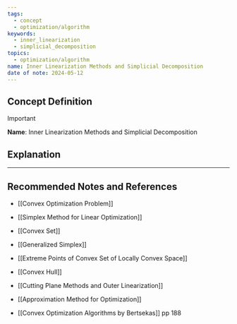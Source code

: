 ```yaml
---
tags:
  - concept
  - optimization/algorithm
keywords:
  - inner_linearization
  - simplicial_decomposition
topics:
  - optimization/algorithm
name: Inner Linearization Methods and Simplicial Decomposition
date of note: 2024-05-12
---
```


## Concept Definition

>[!important]
>**Name**: Inner Linearization Methods and Simplicial Decomposition



## Explanation





-----------
##  Recommended Notes and References

- [[Convex Optimization Problem]]
- [[Simplex Method for Linear Optimization]]
- [[Convex Set]]
- [[Generalized Simplex]]
- [[Extreme Points of Convex Set of Locally Convex Space]]
- [[Convex Hull]]

- [[Cutting Plane Methods and Outer Linearization]]
- [[Approximation Method for Optimization]]

- [[Convex Optimization Algorithms by Bertsekas]] pp 188